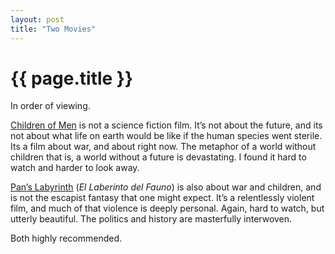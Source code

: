 ```yaml
---
layout: post
title: "Two Movies"
---
```


{{ page.title }}
================

In order of viewing.

[Children of Men](http://www.imdb.com/title/tt0206634/) is not a science fiction film. It’s not about the future, and its not about what life on earth would be like if the human species went sterile. Its a film about war, and about right now. The metaphor of a world without children that is, a world without a future is devastating. I found it hard to watch and harder to look away.

[Pan’s Labyrinth](http://www.imdb.com/title/tt0457430/) (*El Laberinto del Fauno*) is also about war and children, and is not the escapist fantasy that one might expect. It’s a relentlessly violent film, and much of that violence is deeply personal. Again, hard to watch, but utterly beautiful. The politics and history are masterfully interwoven.

Both highly recommended.
